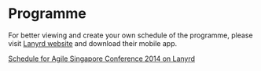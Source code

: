 <div class="programme">
  <div class="container">
  <h1 class="page-header text-center">Programme</h1>
  <p class="text-center">For better viewing and create your own schedule of the programme, please visit <a target="_blank" href="http://lanyrd.com/2014/agilesg/schedule">Lanyrd website</a> and download their mobile app.</p>
<div class="lanyrd-target-schedule">
    <a href="http://lanyrd.com/2014/agilesg/schedule"
        class="lanyrd-schedule"
        data-lanyrd-abstracts
        data-lanyrd-truncateabstracts="40"
        data-lanyrd-speakers
        data-lanyrd-speakerlabels
        data-lanyrd-nolink
        data-lanyrd-nostyles>
        Schedule for Agile Singapore Conference 2014 on Lanyrd
    </a>
</div>
<script src="scripts/lanyrd-embed-v1.js"></script>
</div>
</div>
